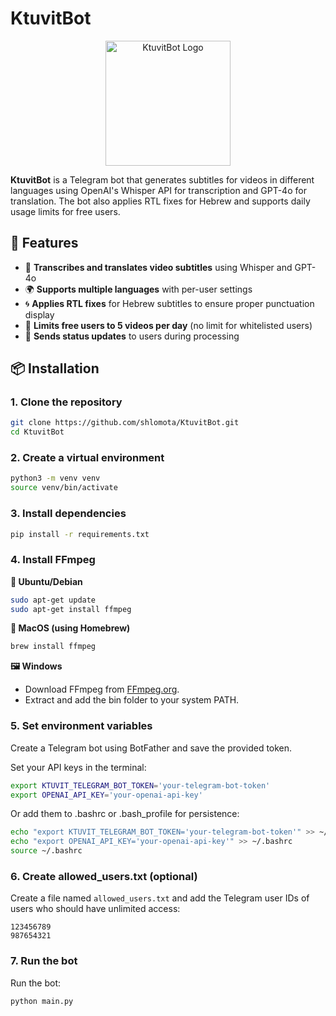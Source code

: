 # KtuvitBot
<p align="center">
  <img src="https://i.imgur.com/T8DNS5S.jpeg" alt="KtuvitBot Logo" width="200"/>
</p>

**KtuvitBot** is a Telegram bot that generates subtitles for videos in different languages using OpenAI's Whisper API for transcription and GPT-4o for translation. The bot also applies RTL fixes for Hebrew and supports daily usage limits for free users.

## 🚀 Features

- 🎥 **Transcribes and translates video subtitles** using Whisper and GPT-4o
- 🌍 **Supports multiple languages** with per-user settings
- 🌀 **Applies RTL fixes** for Hebrew subtitles to ensure proper punctuation display
- 🔄 **Limits free users to 5 videos per day** (no limit for whitelisted users)
- 📢 **Sends status updates** to users during processing

## 📦 Installation

### 1. Clone the repository
```bash
git clone https://github.com/shlomota/KtuvitBot.git
cd KtuvitBot
```

### 2. Create a virtual environment
```bash
python3 -m venv venv
source venv/bin/activate
```

### 3. Install dependencies
```bash
pip install -r requirements.txt
```

### 4. Install FFmpeg

**🐧 Ubuntu/Debian**
```bash
sudo apt-get update
sudo apt-get install ffmpeg
```

**🍏 MacOS (using Homebrew)**
```bash
brew install ffmpeg
```

**🖼️ Windows**
- Download FFmpeg from [FFmpeg.org](https://ffmpeg.org/download.html).
- Extract and add the bin folder to your system PATH.

### 5. Set environment variables
Create a Telegram bot using BotFather and save the provided token.

Set your API keys in the terminal:
```bash
export KTUVIT_TELEGRAM_BOT_TOKEN='your-telegram-bot-token'
export OPENAI_API_KEY='your-openai-api-key'
```

Or add them to .bashrc or .bash_profile for persistence:
```bash
echo "export KTUVIT_TELEGRAM_BOT_TOKEN='your-telegram-bot-token'" >> ~/.bashrc
echo "export OPENAI_API_KEY='your-openai-api-key'" >> ~/.bashrc
source ~/.bashrc
```

### 6. Create allowed_users.txt (optional)

Create a file named `allowed_users.txt` and add the Telegram user IDs of users who should have unlimited access:
```
123456789
987654321
```

### 7. Run the bot

Run the bot:
```bash
python main.py
```
